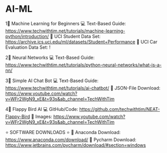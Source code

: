 # AI-ML

1⃣  Machine Learning for Beginners
    💻 Text-Based Guide: https://www.techwithtim.net/tutorials/machine-learning-python/introduction/
    💾 UCI Student Data Set: https://archive.ics.uci.edu/ml/datasets/Student+Performance
    💾 UCI Car Evaluation Data Set: !

2⃣  Neural Networks 
    💻 Text-Based Guide: https://www.techwithtim.net/tutorials/python-neural-networks/what-is-a-nn/

3⃣  Simple AI Chat Bot 
    💻 Text-Based Guide: https://www.techwithtim.net/tutorials/ai-chatbot/
    💾 JSON-File Download: https://www.youtube.com/watch?v=WFr2WgN9_xE&t=93s&ab_channel=TechWithTim

4⃣  Flappy Bird AI
    💻 GitHub/Code: https://github.com/techwithtim/NEAT-Flappy-Bird
    💾  Images: https://www.youtube.com/watch?v=WFr2WgN9_xE&t=93s&ab_channel=TechWithTim

⭐ SOFTWARE DOWNLOADS ⭐
🔗 Anaconda Download: https://www.anaconda.com/download/
🔗 Pycharm Download: https://www.jetbrains.com/pycharm/download/#section=windows
